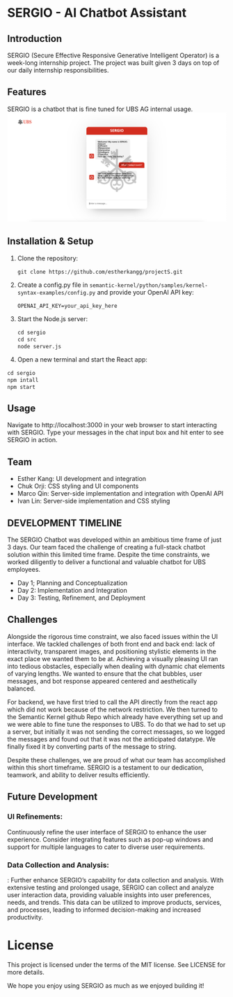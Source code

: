 # SERGIO - AI Chatbot Assistant

## Introduction
SERGIO (Secure Effective Responsive Generative Intelligent Operator) is a week-long internship project. The project was built given 3 days on top of our daily internship responsibilities. 

## Features
SERGIO is a chatbot that is fine tuned for UBS AG internal usage. 
![screenshot of the app](screenshot.png)

## Installation & Setup
1. Clone the repository:
    ```
    git clone https://github.com/estherkangg/projectS.git
    ```
2. Create a config.py file in `semantic-kernel/python/samples/kernel-syntax-examples/config.py` and provide your OpenAI API key:
    ```
    OPENAI_API_KEY=your_api_key_here
    ```

3. Start the Node.js server:
    ```
    cd sergio
    cd src
    node server.js
    ```

4. Open a new terminal and start the React app:
```
cd sergio
npm intall
npm start
```

## Usage
Navigate to http://localhost:3000 in your web browser to start interacting with SERGIO. Type your messages in the chat input box and hit enter to see SERGIO in action.

## Team

- Esther Kang: UI development and integration
- Chuk Orji: CSS styling and UI components
- Marco Qin: Server-side implementation and integration with OpenAI API
- Ivan Lin: Server-side implementation and CSS styling

## DEVELOPMENT TIMELINE

The SERGIO Chatbot was developed within an ambitious time frame of just 3 days. Our team faced the challenge of creating a full-stack chatbot solution within this limited time frame. Despite the time constraints, we worked diligently to deliver a functional and valuable chatbot for UBS employees. 

- Day 1; Planning and Conceptualization
- Day 2: Implementation and Integration
- Day 3: Testing, Refinement, and Deployment


## Challenges

Alongside the rigorous time constraint, we also faced issues within the UI interface. We tackled challenges of both front end and back end: lack of interactivity, transparent images, and positioning stylistic elements in the exact place we wanted them to be at. Achieving a visually pleasing UI ran into tedious obstacles, especially when dealing with dynamic chat elements of varying lengths. We wanted to ensure that the chat bubbles, user messages, and bot response appeared centered and aesthetically balanced. 

For backend, we have first tried to call the API directly from the react app which did not work because of the network restriction. We then turned to the Semantic Kernel github Repo which already have everything set up and we were able to fine tune the responses to UBS. To do that we had to set up a server, but initially it was not sending the correct messages, so we logged the messages and found out that it was not the anticipated datatype. We finally fixed it by converting parts of the message to string.

Despite these challenges, we are proud of what our team has accomplished within this short timeframe. SERGIO is a testament to our dedication, teamwork, and ability to deliver results efficiently. 


## Future Development

### UI Refinements: 
Continuously refine the user interface of SERGIO to enhance the user experience. Consider integrating features such as pop-up windows and support for multiple languages to cater to diverse user requirements. 

### Data Collection and Analysis: 
: Further enhance SERGIO’s capability for data collection and analysis. With extensive testing and prolonged usage, SERGIO can collect and analyze user interaction data, providing valuable insights into user preferences, needs, and trends. This data can be utilized to improve products, services, and processes, leading to informed decision-making and increased productivity. 

# License

This project is licensed under the terms of the MIT license. See LICENSE for more details.

We hope you enjoy using SERGIO as much as we enjoyed building it!